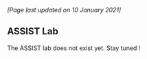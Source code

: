 *[Page last updated on 10 January 2021]*

## ASSIST Lab


The ASSIST lab does not exist yet. Stay tuned !